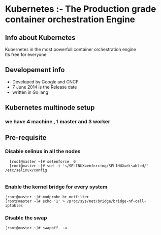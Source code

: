 # Kubernetes :- The Production grade container orchestration  Engine 
## Info about Kubernetes
Kubernetes in the most powerfull container orchestration engine <br/>
Its free for everyone <br/>
## Developement  info 
<ul>
	<li> Developed by Google and CNCF  </li>
	<li> 7 June 2014 is the Release date  </li>
	<li> written in Go lang  </li>
	
</ul>

## Kubernetes multinode setup 
###  we have 4 machine , 1 master and 3 worker
## Pre-requisite 

### Disable selinux in all the nodes

```
  [root@master ~]# setenforce  0
  [root@master ~]# sed -i 's/SELINUX=enforcing/SELINUX=disabled/'  /etc/selinux/config
  
 ```
 
 ### Enable the kernel bridge for every system
 ```
 [root@master ~]# modprobe br_netfilter
 [root@master ~]# echo '1' > /proc/sys/net/bridge/bridge-nf-call-iptables
 ```
 ### Disable the swap 
 ```
 [root@master ~]# swapoff  -a
 ```
 ### 
